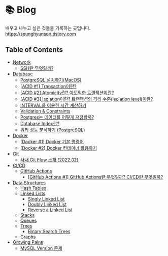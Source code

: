 # 📚 Blog

배우고 나누고 싶은 것들을 기록하는 곳입니다.  
https://seunghyunson.tistory.com

## Table of Contents

- [Network](network)
    - [SSH란 무엇일까?](network/ssh)
- [Database](database)
    - [PostgreSQL 설치하기(MacOS)](database/installation(postgres))
    - [[ACID #1] Transaction이란?](database/acid/transaction)
    - [[ACID #2] Atomicity란? 아토믹한 트랜잭션이란?](database/acid/atomicity)
    - [[ACID #3] Isolation이란? 트랜잭션의 격리 수준(isolation level)이란?](database/acid/isolation)
    - [INTERVAL을 이용한 시간 계산하기](database/interval)
    - [Validation & Constraints](database/validation-and-constraints)
    - [Postgres는 데이터를 어떻게 저장할까?](database/how-postgres-stores-data)
    - [Database Index란?](database/index)
    - [쿼리 성능 분석하기 (PostgreSQL)](database/analyzing-query-performance(postgres))
- [Docker](docker)
    - [[Docker #1] Docker 기본 명령어](docker/basic-commands)
    - [[Docker #2] Docker 컨테이너 활용하기](docker/inside-containers)
- [Git](git)
    - [사내 Git Flow 소개 (2022.02)](git/git-flow(gracefulrain))
- [CI/CD](cicd)
    - [GitHub Actions](cicd/github-actions)
        - [[GitHub Actions #1] GitHub Actions란 무엇일까? CI/CD란 무엇일까?](cicd/github-actions/intro)
- [Data Structures](data-structures)
    - [Hash Tables](data-structures/hash-tables)
    - [Linked Lists](data-structures/linked-lists)
        - [Singly Linked List](data-structures/linked-lists/singly-linked-list)
        - [Doubly Linked List](data-structures/linked-lists/doubly-linked-list)
        - [Reverse a Linked List](data-structures/linked-lists/reverse-a-linked-list)
    - [Stacks](data-structures/stacks)
    - [Queues](data-structures/queues)
    - [Trees](data-structures/trees)
        - [Binary Search Trees](data-structures/trees/binary-search-trees)
    - [Graphs](data-structures/graphs)
- [Growing Pains](growing-pains)
    - [MySQL Version 문제](growing-pains/mysql-version-문제)
